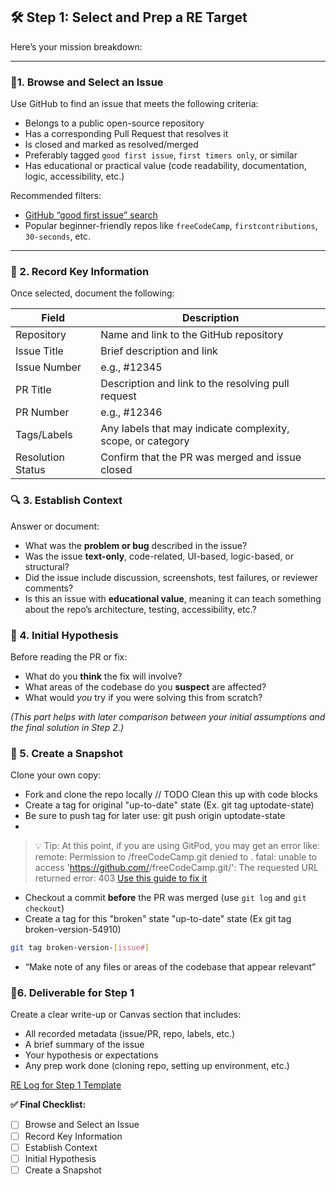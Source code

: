 ## 🛠 Step 1: Select and Prep a RE Target

Here’s your mission breakdown:

---

### 🧩1. **Browse and Select an Issue**

Use GitHub to find an issue that meets the following criteria:

- Belongs to a public open-source repository
- Has a corresponding Pull Request that resolves it
- Is closed and marked as resolved/merged
- Preferably tagged `good first issue`, `first timers only`, or similar
- Has educational or practical value (code readability, documentation, logic, accessibility, etc.)

Recommended filters:

- [GitHub “good first issue” search](https://github.com/search?q=label%3A%22good+first+issue%22+state%3Aopen+archived%3Afalse&type=issues)
- Popular beginner-friendly repos like `freeCodeCamp`, `firstcontributions`, `30-seconds`, etc.

---

### 📝 2. Record Key Information

Once selected, document the following:

| Field | Description |
| --- | --- |
| Repository | Name and link to the GitHub repository |
| Issue Title | Brief description and link |
| Issue Number | e.g., #12345 |
| PR Title | Description and link to the resolving pull request |
| PR Number | e.g., #12346 |
| Tags/Labels | Any labels that may indicate complexity, scope, or category |
| Resolution Status | Confirm that the PR was merged and issue closed |

### 🔍 3. **Establish Context**

Answer or document:

- What was the **problem or bug** described in the issue?
- Was the issue **text-only**, code-related, UI-based, logic-based, or structural?
- Did the issue include discussion, screenshots, test failures, or reviewer comments?
- Is this an issue with **educational value**, meaning it can teach something about the repo’s architecture, testing, accessibility, etc.?

### 🧠 4. **Initial Hypothesis**

Before reading the PR or fix:

- What do you **think** the fix will involve?
- What areas of the codebase do you **suspect** are affected?
- What would *you* try if you were solving this from scratch?

*(This part helps with later comparison between your initial assumptions and the final solution in Step 2.)*

### 📸 5. **Create a Snapshot**

Clone your own copy:

- Fork and clone the repo locally
// TODO Clean this up with code blocks
- Create a tag for original "up-to-date" state (Ex. git tag uptodate-state)
- Be sure to push tag for later use: git push origin uptodate-state
- 
> 💡 Tip: At this point, if you are using GitPod, you may get an error like:
remote: Permission to <username>/freeCodeCamp.git denied to <username>.
fatal: unable to access 'https://github.com/<username>/freeCodeCamp.git/': The requested URL returned error: 403
> [Use this guide to fix it](./docs/gitpod-authentication-help.md)

- Checkout a commit **before** the PR was merged (use `git log` and `git checkout`)
- Create a tag for this "broken" state "up-to-date" state (Ex git tag broken-version-54910)

```bash
git tag broken-version-[issue#]
```

- “Make note of any files or areas of the codebase that appear relevant”

### 📝6. Deliverable for Step 1

Create a clear write-up or Canvas section that includes:

- All recorded metadata (issue/PR, repo, labels, etc.)
- A brief summary of the issue
- Your hypothesis or expectations
- Any prep work done (cloning repo, setting up environment, etc.)

[RE Log for Step 1 Template](re-log-for-step-1-template.md)

**✅ Final Checklist:**

- [ ]  Browse and Select an Issue
- [ ]  Record Key Information
- [ ]  Establish Context
- [ ]  Initial Hypothesis
- [ ]  Create a Snapshot